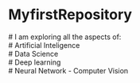 # MyfirstRepository
</s>
# I am exploring all the aspects of:
<br>
# Artificial Inteligence
<br>
# Data Science
<br>
# Deep learning
<br>
# Neural Network - Computer Vision
